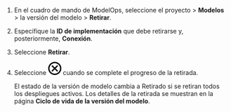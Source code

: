 1.  En el cuadro de mando de ModelOps, seleccione el proyecto \> **Modelos** \> la versión del modelo \> **Retirar**.

2.  Especifique la **ID de implementación** que debe retirarse y, posteriormente, **Conexión**.

3.  Seleccione **Retirar**.

4.  Seleccione ![Close icon](Images/teg1680569591203.svg) cuando se complete el progreso de la retirada.

    El estado de la versión de modelo cambia a Retirado si se retiran todos los despliegues activos. Los detalles de la retirada se muestran en la página **Ciclo de vida de la versión del modelo**.
